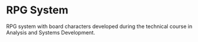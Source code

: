 # RPG System
 RPG system with board characters developed during the technical course in Analysis and Systems Development.
